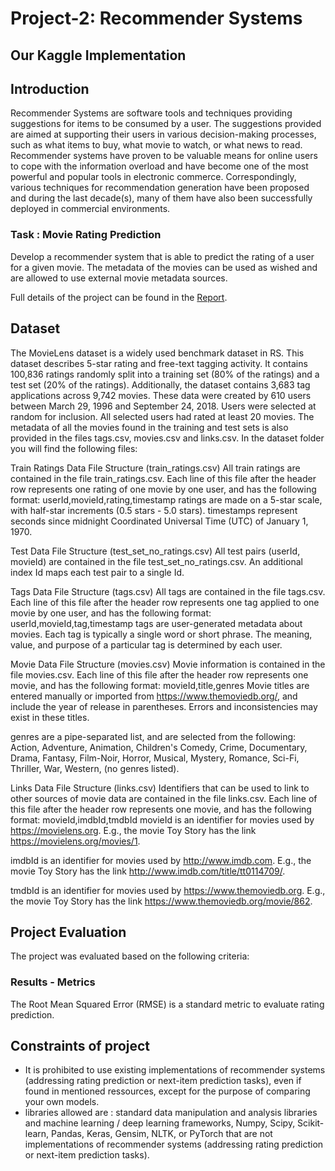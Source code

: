 # Project-2: Recommender Systems

## Our Kaggle Implementation


## Introduction

Recommender Systems are software tools and techniques providing suggestions for items to be consumed by a user. The suggestions provided are aimed at supporting their users in various decision-making processes, such as what items to buy, what movie to watch, or what news to read. Recommender systems have proven to be valuable means for online users to cope with the information overload and have become one of the most powerful and popular tools in electronic commerce. Correspondingly, various techniques for recommendation generation have been proposed and during the last decade(s), many of them have also been successfully deployed in commercial environments.
### Task : Movie Rating Prediction 

Develop a recommender system that is able to predict the rating of a user for a given movie. The metadata of the movies can be used as wished and are allowed to use external movie metadata sources.

Full details of the project can be found in the [Report](./Report.pdf).

## Dataset

The MovieLens dataset is a widely used benchmark dataset in RS. This dataset describes 5-star rating and free-text tagging activity. It contains 100,836 ratings randomly split into a training set (80% of the ratings) and a test set (20% of the ratings). Additionally, the dataset contains 3,683 tag applications across 9,742 movies. These data were created by 610 users between March 29, 1996 and September 24, 2018. Users were selected at random for inclusion. All selected users had rated at least 20 movies.
The metadata of all the movies found in the training and test sets is also provided in the files tags.csv, movies.csv and links.csv.
In the dataset folder you will find the following files:

Train Ratings Data File Structure (train_ratings.csv)
All train ratings are contained in the file train_ratings.csv. Each line of this file after the header row represents one rating of one movie by one user, and has the following format:
userId,movieId,rating,timestamp
ratings are made on a 5-star scale, with half-star increments (0.5 stars - 5.0 stars).
timestamps represent seconds since midnight Coordinated Universal Time (UTC) of January 1, 1970.


Test Data File Structure (test_set_no_ratings.csv)
All test pairs (userId, movieId) are contained in the file test_set_no_ratings.csv. An additional index Id maps each test pair to a single Id.


Tags Data File Structure (tags.csv)
All tags are contained in the file tags.csv. Each line of this file after the header row represents one tag applied to one movie by one user, and has the following format:
userId,movieId,tag,timestamp
tags are user-generated metadata about movies. Each tag is typically a single word or short phrase. The meaning, value, and purpose of a particular tag is determined by each user.


Movie Data File Structure (movies.csv)
Movie information is contained in the file movies.csv. Each line of this file after the header row represents one movie, and has the following format:
movieId,title,genres
Movie titles are entered manually or imported from <https://www.themoviedb.org/>, and include the year of release in parentheses. Errors and inconsistencies may exist in these titles.

genres are a pipe-separated list, and are selected from the following: 
Action, Adventure, Animation, Children's Comedy, Crime, Documentary, Drama, Fantasy, Film-Noir, Horror, Musical, Mystery, Romance, Sci-Fi, Thriller, War, Western, (no genres listed).


Links Data File Structure (links.csv)
Identifiers that can be used to link to other sources of movie data are contained in the file links.csv. Each line of this file after the header row represents one movie, and has the following format:
movieId,imdbId,tmdbId
movieId is an identifier for movies used by <https://movielens.org>. E.g., the movie Toy Story has the link <https://movielens.org/movies/1>.

imdbId is an identifier for movies used by <http://www.imdb.com>. E.g., the movie Toy Story has the link <http://www.imdb.com/title/tt0114709/>.

tmdbId is an identifier for movies used by <https://www.themoviedb.org>. E.g., the movie Toy Story has the link <https://www.themoviedb.org/movie/862>.
## Project Evaluation

The project was evaluated based on the following criteria:

### Results - Metrics

The Root Mean Squared Error (RMSE) is a standard metric to evaluate rating prediction.

## Constraints of project
- It is prohibited to use existing implementations of recommender systems (addressing rating prediction or next-item prediction tasks), even if found in mentioned ressources, except for the purpose of comparing your own models.
- libraries allowed are : standard data manipulation and analysis libraries and machine learning / deep learning frameworks, Numpy, Scipy, Scikit-learn, Pandas, Keras, Gensim, NLTK, or PyTorch that are not implementations of recommender systems (addressing rating prediction or next-item prediction tasks).

